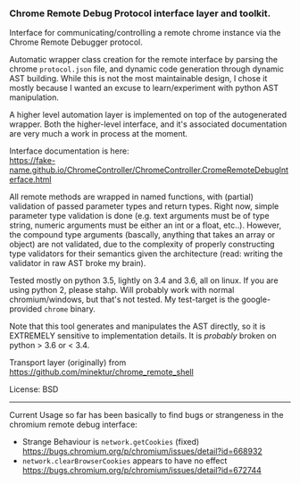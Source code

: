 ### Chrome Remote Debug Protocol interface layer and toolkit.

Interface for communicating/controlling a remote chrome instance via the Chrome 
Remote Debugger protocol.

Automatic wrapper class creation for the remote interface by parsing
the chrome `protocol.json` file, and dynamic code generation through dynamic 
AST building. While this is not the most maintainable design, I chose it mostly
because I wanted an excuse to learn/experiment with python AST manipulation.

A higher level automation layer is implemented on top of the autogenerated 
wrapper. Both the higher-level interface, and it's associated documentation are 
very much a work in process at the moment.

Interface documentation is here:  
https://fake-name.github.io/ChromeController/ChromeController.CromeRemoteDebugInterface.html

All remote methods are wrapped in named functions, with (partial) validation 
of passed parameter types and return types.
Right now, simple parameter type validation is done (e.g. text arguments must be
of type string, numeric arguments must be either an int or a float, etc..). 
However, the compound type arguments (bascally, anything that takes an array 
or object) are not validated, due to the complexity of properly constructing 
type validators for their semantics given the architecture (read: writing the
validator in raw AST broke my brain).

Tested mostly on python 3.5, lightly on 3.4 and 3.6, all on linux. If you are 
using python 2, please stahp. Will probably work with normal chromium/windows, 
but that's not tested. My test-target is the google-provided `chrome` binary.

Note that this tool generates and manipulates the AST directly, so it is 
EXTREMELY sensitive to implementation details. It is *probably* broken on 
python > 3.6 or < 3.4.

Transport layer (originally) from https://github.com/minektur/chrome_remote_shell

License:
BSD


------

Current Usage so far has been basically to find bugs or strangeness in the 
chromium remote debug interface:

 - Strange Behaviour is `network.getCookies` (fixed)  
     https://bugs.chromium.org/p/chromium/issues/detail?id=668932
 - `network.clearBrowserCookies` appears to have no effect  
     https://bugs.chromium.org/p/chromium/issues/detail?id=672744

